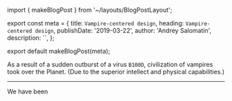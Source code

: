 import { makeBlogPost } from '~/layouts/BlogPostLayout';

export const meta = {
  title: `Vampire-centered design`,
  heading: `Vampire-centered design`,
  publishDate: '2019-03-22',
  author: 'Andrey Salomatin',
  description: ``,
};

export default makeBlogPost(meta);

As a result of a sudden outburst of a virus `B100D`, civilization
of vampires took over the Planet. (Due to the superior intellect and
physical capabilities.)

<!-- TODO: put a custom date text
22 March, 793 A.A.D.
-->

---

<!--
22 March, 793 A.A.D.

Earlier this year Countess Prof. Michelle Cooley has released a book
titled "Vampire-centered design". The reception so far has been
overwhelmingly possitive. Our team at *The New Gothic* reached out to
Prof. Cooley to talk about their work, the book and how they approach
designing user interfaces.


*TNG:* Countess, thank you for doing this interview.

*Prof. Cooley:* My pleasure.

*TNG:* Could you tell us about your background?

*Prof. Cooley:* Sure. I got turned by a good friend, a respected vampire.
First couple of dozen years I helped out, working on their food business.
Then decided to get into academia. I got my Ph.D. in Architecture at
AlucardTech. Joined a design studio, became interested in digital tech,
worked on user interfaces ever since.
-->


We have been
